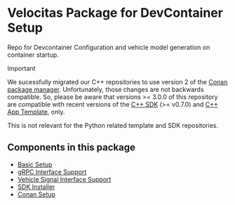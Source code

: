 # Velocitas Package for DevContainer Setup

Repo for Devcontainer Configuration and vehicle model generation on container startup.

> [!IMPORTANT]
> We sucessfully migrated our C++ repositories to use version 2 of the [Conan package manager](https://conan.io/).
> Unfortunately, those changes are not backwards compatible. So, please be aware that versions >= 3.0.0 of this repository
> are compatible with recent versions of the [C++ SDK](https://github.com/eclipse-velocitas/vehicle-app-cpp-sdk) (>= v0.7.0)
> and [C++ App Template](https://github.com/eclipse-velocitas/vehicle-app-cpp-template), only.
>
> This is not relevant for the Python related template and SDK repositories.

## Components in this package

* [Basic Setup](./setup/README.md)
* [gRPC Interface Support](./grpc-interface-support/README.md)
* [Vehicle Signal Interface Support](./vehicle-model-lifecycle/README.md)
* [SDK Installer](./sdk-installer/README.md)
* [Conan Setup](./conan-setup/README.md)
